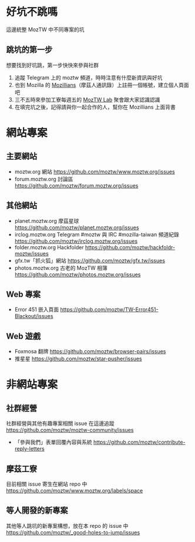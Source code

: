 # 好坑不跳嗎
這邊統整 MozTW 中不同專案的坑


## 跳坑的第一步

想要找到好坑跳，第一步快快來參與社群

1. 追蹤 Telegram 上的 moztw 頻道，時時注意有什麼新資訊與好坑
2. 也到 Mozilla 的 [Mozillians](mozillians.org)（摩茲人通訊錄）上註冊一個帳號，建立個人頁面吧
3. 三不五時來參加工寮每週五的 [MozTW Lab](http://moztw.org/events/moztw-lab) 聚會跟大家認識認識
4. 在填完坑之後，記得請與你一起合作的人，幫你在 Mozillians 上面背書



# 網站專案

## 主要網站
- moztw.org 網站  https://github.com/moztw/www.moztw.org/issues
- forum.moztw.org 討論區  https://github.com/moztw/forum.moztw.org/issues

## 其他網站
- planet.moztw.org 摩茲星球  https://github.com/moztw/planet.moztw.org/issues
- irclog.moztw.org Telegram #moztw 與 IRC #mozilla-taiwan 頻道紀錄  https://github.com/moztw/irclog.moztw.org/issues
- folder.moztw.org Hackfolder https://github.com/moztw/hackfoldr-moztw/issues
- gfx.tw「抓火狐」網站  https://github.com/moztw/gfx.tw/issues
- photos.moztw.org 古老的 MozTW 相簿  https://github.com/moztw/photos.moztw.org/issues

## Web 專案
- Error 451 嵌入頁面  https://github.com/moztw/TW-Error451-Blackout/issues

## Web 遊戲
- Foxmosa 翻牌  https://github.com/moztw/browser-pairs/issues
- 推星星  https://github.com/moztw/star-pusher/issues


# 非網站專案

## 社群經營
社群經營與其他有趣專案相關 issue 在這邊追蹤
https://github.com/moztw/moztw-community/issues

- 「參與我們」表單回覆內容與系統 https://github.com/moztw/contribute-reply-letters

## 摩茲工寮
目前相關 issue 寄生在網站 repo 中
https://github.com/moztw/www.moztw.org/labels/space

## 等人開發的新專案
其他等人跳坑的新專案構想，放在本 repo 的 issue 中
https://github.com/moztw/_good-holes-to-jump/issues


